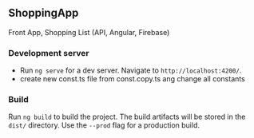 ## ShoppingApp
 Front App, Shopping List (API, Angular, Firebase)

### Development server
* Run `ng serve` for a dev server. Navigate to `http://localhost:4200/`.
* create new const.ts file from const.copy.ts ang change all constants

### Build
Run `ng build` to build the project. The build artifacts will be stored in the `dist/` directory. Use the `--prod` flag for a production build.

